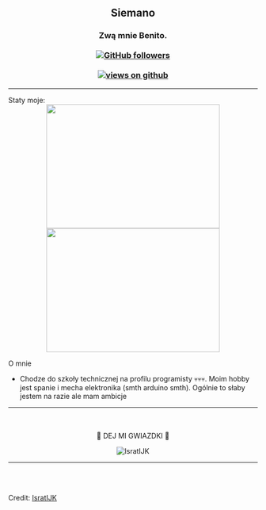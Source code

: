 <h2 align="center"> Siemano <br/></h2> 
<h3 align="center"> Zwą mnie Benito. <br> <br>
  <a href="https://github.com/1Benito11" target="_blank">
    <img alt="GitHub followers" src="https://img.shields.io/github/followers/1Benito11?label=Github%20followers&style=for-the-badge">
  </a> <br> <br>
  <a href="https://github.com/1Benito11" target="_blank">
    <img src="https://komarev.com/ghpvc/?username=1Benito11&label=Views&color=brightgreen&style=flat-square" alt="views on github" />
  </a>
  </h3>   
                             
  
-----------------------------------------------------------------------------------------------------------------------------------------
   <summary>Staty moje:</summary>
<div align="center">
<a href="#"><img src="https://github-readme-stats.vercel.app/api?username=1Benito11&show_icons=true&count_private=true&theme=radical" width="350" height="250" ></a>
<a href="#"><img src="https://github-readme-stats.vercel.app/api/top-langs/?username=1Benito11&layout=compact&theme=radical" width="350" height="250" ></a>

</div>

 
O mnie  

- Chodze do szkoły technicznej na profilu programisty 💀💀💀. Moim hobby jest spanie i mecha elektronika (smth arduino smth). Ogólnie to słaby jestem na razie ale mam ambicje

</div>


---------------------------------------------------------------------------------------------------------------------------------------------------------------------------------

<div align="center">
  


<br> <br>
🌟 DEJ MI GWIAZDKI 🌟

<p><img align="center" src="https://github-readme-streak-stats.herokuapp.com/?user=IsratIJK" alt="IsratIJK" /></p>

</div>


---------------------------------------------------------------------------------------------------------------------------------------------------------------------------------

<br><br>

Credit: [IsratIJK](https://github.com/IsratIJK)

